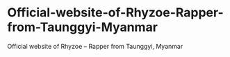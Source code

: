 # Official-website-of-Rhyzoe-Rapper-from-Taunggyi-Myanmar
Official website of Rhyzoe – Rapper from Taunggyi, Myanmar
